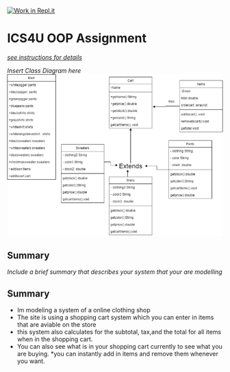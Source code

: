 [![Work in Repl.it](https://classroom.github.com/assets/work-in-replit-14baed9a392b3a25080506f3b7b6d57f295ec2978f6f33ec97e36a161684cbe9.svg)](https://classroom.github.com/online_ide?assignment_repo_id=3829952&assignment_repo_type=AssignmentRepo)
# ICS4U OOP Assignment

[*see instructions for details*](Instructions.md)

*Insert Class Diagram here*  
![alt text](https://github.com/SACHSTech/ics4u-oop-assignment-addisonc1/blob/main/src/yo.png "graph")
## Summary
*Include a brief summary that describes your system that your are modelling*

## Summary

* Im modeling a system of a online clothing shop 
* The site is using a shopping cart system which you can enter in items that are aviable on the store
* this system also calculates for the subtotal, tax,and the total for all items when in the shopping cart.
* You can also see what is in your shopping cart currently to see what you are buying.
*you can instantly add in items and remove them whenever you want.
